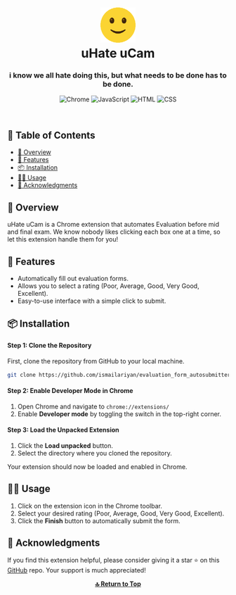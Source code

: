 <div align="center">
    <h1 align="center">
        <img src="icons/icon128.png" width="80" />
        <br>uHate uCam
    </h1>
    <h3>i know we all hate doing this, but what needs to be done has to be done.</h3>
    <p align="center">
        <img src="https://img.shields.io/badge/Chrome-4285F4.svg?&logo=Google-Chrome&logoColor=white" alt="Chrome" />
        <img src="https://img.shields.io/badge/JavaScript-F7DF1E.svg?&logo=JavaScript&logoColor=black" alt="JavaScript" />
        <img src="https://img.shields.io/badge/HTML-E34F26.svg?&logo=HTML5&logoColor=white" alt="HTML" />
        <img src="https://img.shields.io/badge/CSS-1572B6.svg?&logo=CSS3&logoColor=white" alt="CSS" />
    </p><br>
</div>


## 📖 Table of Contents
- [🔭 Overview](#-overview)
- [💫 Features](#-features)
- [📦 Installation](#-installation)
- [👩‍💻 Usage](#-usage)
- [👏 Acknowledgments](#-acknowledgments)



## 🔭 Overview

uHate uCam is a Chrome extension that automates Evaluation before mid and final exam. We know nobody likes clicking each box one at a time, so let this extension handle them for you!



## 💫 Features

- Automatically fill out evaluation forms.
- Allows you to select a rating (Poor, Average, Good, Very Good, Excellent).
- Easy-to-use interface with a simple click to submit.




## 📦 Installation
#### Step 1: Clone the Repository
First, clone the repository from GitHub to your local machine.
```bash
git clone https://github.com/ismailariyan/evaluation_form_autosubmitter.git
```

#### Step 2: Enable Developer Mode in Chrome
1. Open Chrome and navigate to `chrome://extensions/`
2. Enable **Developer mode** by toggling the switch in the top-right corner.

#### Step 3: Load the Unpacked Extension
1. Click the **Load unpacked** button.
2. Select the directory where you cloned the repository.

Your extension should now be loaded and enabled in Chrome.

## 👩‍💻 Usage
1. Click on the extension icon in the Chrome toolbar.
2. Select your desired rating (Poor, Average, Good, Very Good, Excellent).
3. Click the **Finish** button to automatically submit the form.



## 🤝 Acknowledgments

If you find this extension helpful, please consider giving it a star ⭐  on this [GitHub](https://github.com/ismailariyan/evaluation_form_autosubmitter) repo. Your support is much appreciated!



<p align="center">
  <a href="#top"><b>🔝 Return to Top</b></a>
</p>
